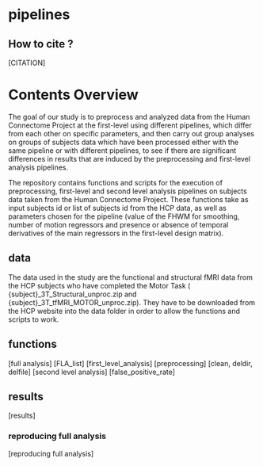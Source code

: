 # pipelines



## How to cite ?

[CITATION]

# Contents Overview

The goal of our study is to preprocess and analyzed data from the Human Connectome Project at the first-level using different pipelines, which differ from each other on specific parameters, and then carry out group analyses on groups of subjects data which have been processed either with the same pipeline or with different pipelines, to see if there are significant differences in results that are induced by the preprocessing and first-level analysis pipelines.

The repository contains functions and scripts for the execution of preprocessing, first-level and second level analysis pipelines on subjects data taken from the Human Connectome Project. These functions take as input subjects id or list of subjects id from the HCP data, as well as parameters chosen for the pipeline (value of the FHWM for smoothing, number of motion regressors and presence or absence of temporal derivatives of the main regressors in the first-level design matrix).

## data

The data used in the study are the functional and structural fMRI data from the HCP subjects who have completed the Motor Task ( {subject}\_3T_Structural_unproc.zip and {subject}\_3T_tfMRI_MOTOR_unproc.zip). They have to be downloaded from the HCP website into the data folder in order to allow the functions and scripts to work.

## functions

[full analysis]
[FLA_list]
[first_level_analysis]
[preprocessing]
[clean, deldir, delfile]
[second level analysis]
[false_positive_rate]

## results

[results]

### reproducing full analysis

[reproducing full analysis]
